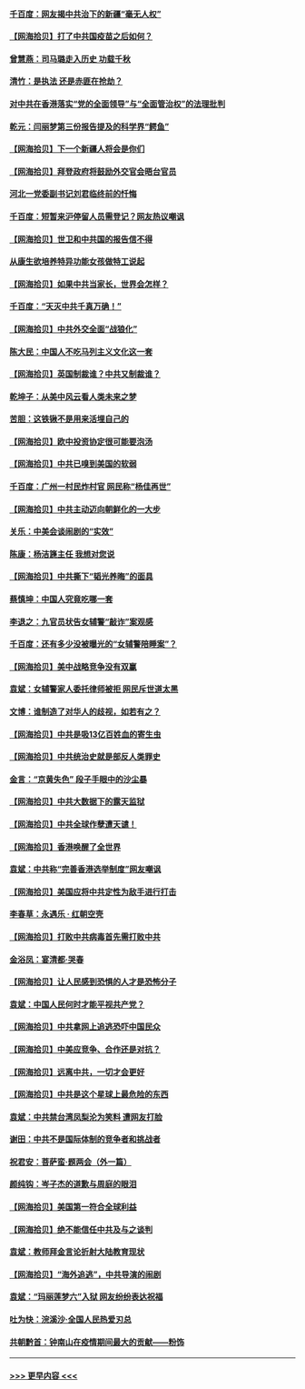#### [千百度：网友揭中共治下的新疆“毫无人权”](../pages/nsc993/n12858385.md?t=04060451) 
#### [【网海拾贝】打了中共国疫苗之后如何？](../pages/nsc993/n12857866.md?t=04060451) 
#### [曾慧燕：司马璐走入历史 功载千秋](../pages/nsc993/n12856996.md?t=04060451) 
#### [清竹：是执法 还是赤匪在抢劫？](../pages/nsc993/n12856952.md?t=04060451) 
#### [对中共在香港落实“党的全面领导”与“全面管治权”的法理批判](../pages/nsc993/n12856929.md?t=04060451) 
#### [乾元：闫丽梦第三份报告提及的科学界“鳄鱼”](../pages/nsc993/n12855985.md?t=04060451) 
#### [【网海拾贝】下一个新疆人将会是你们](../pages/nsc993/n12855864.md?t=04060451) 
#### [【网海拾贝】拜登政府将鼓励外交官会晤台官员](../pages/nsc993/n12853615.md?t=04060451) 
#### [河北一党委副书记刘君临终前的忏悔](../pages/nsc993/n12849420.md?t=04060451) 
#### [千百度：短暂来沪停留人员需登记？网友热议嘲讽](../pages/nsc993/n12853497.md?t=04060451) 
#### [【网海拾贝】世卫和中共国的报告信不得](../pages/nsc993/n12850902.md?t=04060451) 
#### [从康生欲培养特异功能女孩做特工说起](../pages/nsc993/n12849289.md?t=04060451) 
#### [【网海拾贝】如果中共当家长，世界会怎样？](../pages/nsc993/n12848436.md?t=04060451) 
#### [千百度：“天灭中共千真万确！”](../pages/nsc993/n12845659.md?t=04060451) 
#### [【网海拾贝】中共外交全面“战狼化”](../pages/nsc993/n12845607.md?t=04060451) 
#### [陈大民：中国人不吃马列主义文化这一套](../pages/nsc993/n12842496.md?t=04060451) 
#### [【网海拾贝】英国制裁谁？中共又制裁谁？](../pages/nsc993/n12840909.md?t=04060451) 
#### [乾坤子：从美中风云看人类未来之梦](../pages/nsc993/n12840590.md?t=04060451) 
#### [苦胆：这铁锹不是用来活埋自己的](../pages/nsc993/n12839512.md?t=04060451) 
#### [【网海拾贝】欧中投资协定很可能要泡汤](../pages/nsc993/n12835122.md?t=04060451) 
#### [【网海拾贝】中共已嗅到美国的软弱](../pages/nsc993/n12832411.md?t=04060451) 
#### [千百度：广州一村民炸村官 网民称“杨佳再世”](../pages/nsc993/n12832380.md?t=04060451) 
#### [【网海拾贝】中共主动迈向朝鲜化的一大步](../pages/nsc993/n12829887.md?t=04060451) 
#### [关乐：中美会谈闹剧的“实效”](../pages/nsc993/n12826698.md?t=04060451) 
#### [陈康：杨洁篪主任  我想对您说](../pages/nsc993/n12826609.md?t=04060451) 
#### [【网海拾贝】中共撕下“韬光养晦”的面具](../pages/nsc993/n12826459.md?t=04060451) 
#### [蔡慎坤：中国人究竟吃哪一套](../pages/nsc993/n12826010.md?t=04060451) 
#### [李退之：九官员状告女辅警“敲诈”案观感](../pages/nsc993/n12823984.md?t=04060451) 
#### [千百度：还有多少没被曝光的“女辅警陪睡案”？](../pages/nsc993/n12822136.md?t=04060451) 
#### [【网海拾贝】美中战略竞争没有双赢](../pages/nsc993/n12822105.md?t=04060451) 
#### [袁斌：女辅警家人委托律师被拒 网民斥世道太黑](../pages/nsc993/n12822004.md?t=04060451) 
#### [文博：谁制造了对华人的歧视，如若有之？](../pages/nsc993/n12821635.md?t=04060451) 
#### [【网海拾贝】中共是吸13亿百姓血的寄生虫](../pages/nsc993/n12819191.md?t=04060451) 
#### [【网海拾贝】中共统治史就是部反人类罪史](../pages/nsc993/n12816738.md?t=04060451) 
#### [金言：“京黄失色” 段子手眼中的沙尘暴](../pages/nsc993/n12815700.md?t=04060451) 
#### [【网海拾贝】中共大数据下的露天监狱](../pages/nsc993/n12811075.md?t=04060451) 
#### [【网海拾贝】中共全球作孽遭天谴！](../pages/nsc993/n12810258.md?t=04060451) 
#### [【网海拾贝】香港唤醒了全世界](../pages/nsc993/n12809100.md?t=04060451) 
#### [袁斌：中共称“完善香港选举制度”网友嘲讽](../pages/nsc993/n12808994.md?t=04060451) 
#### [【网海拾贝】美国应将中共定性为敌手进行打击](../pages/nsc993/n12806870.md?t=04060451) 
#### [李春草：永遇乐 · 红朝空壳](../pages/nsc993/n12805365.md?t=04060451) 
#### [【网海拾贝】打败中共病毒首先需打败中共](../pages/nsc993/n12803930.md?t=04060451) 
#### [金浴凤：宴清都‧哭春](../pages/nsc993/n12801601.md?t=04060451) 
#### [【网海拾贝】让人民感到恐惧的人才是恐怖分子](../pages/nsc993/n12799347.md?t=04060451) 
#### [袁斌：中国人民何时才能平视共产党？](../pages/nsc993/n12799306.md?t=04060451) 
#### [【网海拾贝】中共拿网上追逃恐吓中国民众](../pages/nsc993/n12796905.md?t=04060451) 
#### [【网海拾贝】中美应竞争、合作还是对抗？](../pages/nsc993/n12794675.md?t=04060451) 
#### [【网海拾贝】远离中共，一切才会更好](../pages/nsc993/n12793572.md?t=04060451) 
#### [【网海拾贝】中共是这个星球上最危险的东西](../pages/nsc993/n12791400.md?t=04060451) 
#### [袁斌：中共禁台湾凤梨沦为笑料 遭网友打脸](../pages/nsc993/n12791335.md?t=04060451) 
#### [谢田：中共不是国际体制的竞争者和挑战者](../pages/nsc993/n12791212.md?t=04060451) 
#### [祝君安：菩萨蛮·题两会（外一篇）](../pages/nsc993/n12786801.md?t=04060451) 
#### [颜纯钩：岑子杰的道歉与周庭的眼泪](../pages/nsc993/n12786775.md?t=04060451) 
#### [【网海拾贝】美国第一符合全球利益](../pages/nsc993/n12786666.md?t=04060451) 
#### [【网海拾贝】绝不能信任中共及与之谈判](../pages/nsc993/n12784266.md?t=04060451) 
#### [袁斌：教师拜金言论折射大陆教育现状](../pages/nsc993/n12783868.md?t=04060451) 
#### [【网海拾贝】“海外追逃”，中共导演的闹剧](../pages/nsc993/n12781638.md?t=04060451) 
#### [袁斌：“玛丽莲梦六”入狱 网友纷纷表达祝福](../pages/nsc993/n12781432.md?t=04060451) 
#### [吐为快：浣溪沙·全国人民热爱刃总](../pages/nsc993/n12781393.md?t=04060451) 
#### [共朝黔首：钟南山在疫情期间最大的贡献——粉饰](../pages/nsc993/n12781374.md?t=04060451) 

----
#### [ >>> 更早内容 <<< ](../indexes/nsc993-earlier.md)
